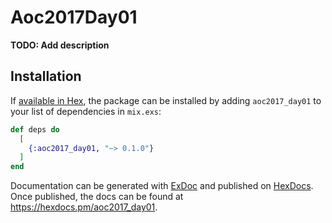 # Aoc2017Day01

**TODO: Add description**

## Installation

If [available in Hex](https://hex.pm/docs/publish), the package can be installed
by adding `aoc2017_day01` to your list of dependencies in `mix.exs`:

```elixir
def deps do
  [
    {:aoc2017_day01, "~> 0.1.0"}
  ]
end
```

Documentation can be generated with [ExDoc](https://github.com/elixir-lang/ex_doc)
and published on [HexDocs](https://hexdocs.pm). Once published, the docs can
be found at <https://hexdocs.pm/aoc2017_day01>.

